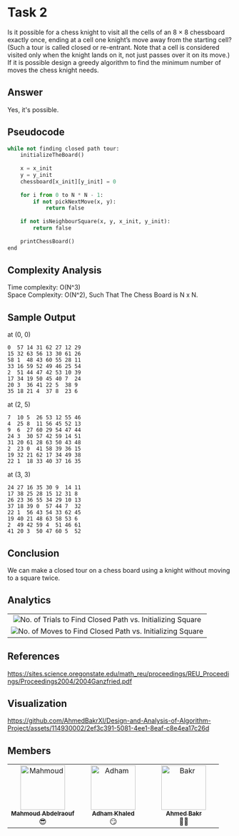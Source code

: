 # Task 2
Is it possible for a chess knight to visit all the cells of an 8 × 8 chessboard exactly once, ending at a cell one knight’s
move away from the starting cell? (Such a tour is called closed or re-entrant. Note that a cell is considered visited only
when the knight lands on it, not just passes over it on its move.)
<br>
If it is possible design a greedy algorithm to find the minimum number of moves the chess knight needs.

## Answer
Yes, it's possible.

## Pseudocode
```python
while not finding closed path tour:
    initializeTheBoard()
    
    x = x_init
    y = y_init
    chessboard[x_init][y_init] = 0
    
    for i from 0 to N * N - 1:
        if not pickNextMove(x, y):
            return false
            
    if not isNeighbourSquare(x, y, x_init, y_init):
        return false
        
    printChessBoard()
end
```
## Complexity Analysis
Time complexity: O(N^3)
<br>
Space Complexity: O(N^2), Such That The Chess Board is N x N.
## Sample Output
at (0, 0)
```
0  57 14 31 62 27 12 29
15 32 63 56 13 30 61 26
58 1  48 43 60 55 28 11
33 16 59 52 49 46 25 54
2  51 44 47 42 53 10 39
17 34 19 50 45 40 7  24
20 3  36 41 22 5  38 9
35 18 21 4  37 8  23 6
```
at (2, 5)
```
7  10 5  26 53 12 55 46
4  25 8  11 56 45 52 13
9  6  27 60 29 54 47 44
24 3  30 57 42 59 14 51
31 20 61 28 63 50 43 48
2  23 0  41 58 39 36 15
19 32 21 62 17 34 49 38
22 1  18 33 40 37 16 35
```
at (3, 3)
```
24 27 16 35 30 9  14 11
17 38 25 28 15 12 31 8
26 23 36 55 34 29 10 13
37 18 39 0  57 44 7  32
22 1  56 43 54 33 62 45
19 40 21 48 63 58 53 6
2  49 42 59 4  51 46 61
41 20 3  50 47 60 5  52
```

## Conclusion
We can make a closed tour on a chess board using a knight without moving to a square twice.

## Analytics


<table>
  <tbody>
    <tr>
      <td align="center" valign="top" width="100%">
        <img src="https://github.com/AhmedBakrXI/Design-and-Analysis-of-Algorithm-Project/assets/114930002/1c0e4eca-ad80-419d-b8a5-acdfc572089b" alt="No. of Trials to Find Closed Path vs. Initializing Square">
      </td>
    </tr>
    <tr>
      <td align="center" valign="top" width="100%">
        <img src="https://github.com/AhmedBakrXI/Design-and-Analysis-of-Algorithm-Project/assets/114930002/187dddd3-ff4b-44e0-97f9-34f47a874ea8" alt="No. of Moves to Find Closed Path vs. Initializing Square">
      </td>
    </tr>
  </tbody>
</table>

## References
https://sites.science.oregonstate.edu/math_reu/proceedings/REU_Proceedings/Proceedings2004/2004Ganzfried.pdf

## Visualization




https://github.com/AhmedBakrXI/Design-and-Analysis-of-Algorithm-Project/assets/114930002/2ef3c391-5081-4ee1-8eaf-c8e4ea17c26d



## Members
<table>
  <tbody>
    <tr>
      <td align="center" valign="top" width="33.33%"><a href="https://github.com/Mahmoud-Abdelraouf"><img src="https://github.com/Mahmoud-Abdelraouf.png" width="100px;" alt="Mahmoud"/><br /><sub><b>Mahmoud Abdelraouf</b></sub></a><br />😎</td>
      <td align="center" valign="top" width="33.33%"><a href="https://github.com/adhamkhaled312"><img src="https://github.com/adhamkhaled312.png" width="100px;" alt="Adham"/><br /><sub><b>Adham Khaled</b></sub></a><br />😏</td>
      <td align="center" valign="top" width="33.33%"><a href="https://github.com/AhmedBakrXI"><img src="https://github.com/AhmedBakrXI.png" width="100px;" alt="Bakr"/><br /><sub><b>Ahmed Bakr</b></sub></a><br />👨‍💻</td>
    </tr>
  </tbody>
</table>
